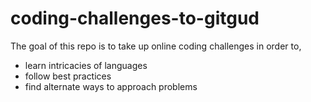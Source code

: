 # coding-challenges-to-gitgud

The goal of this repo is to take up online coding challenges in order to,
- learn intricacies of languages
- follow best practices
- find alternate ways to approach problems
